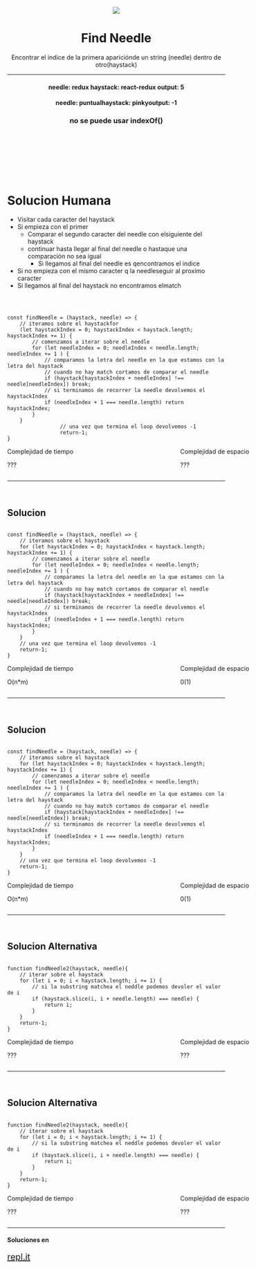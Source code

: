 


<p align='center'>
        <img src='https://static.wixstatic.com/media/85087f_0d84cbeaeb824fca8f7ff18d7c9eaafd~mv2.png/v1/fill/w_160,h_30,al_c,q_85,usm_0.66_1.00_0.01/Logo_completo_Color_1PNG.webp' </img>
</p>


<h1 align='center'>Find Needle</h1>

<div>
<p align='center'>Encontrar el indice de la primera apariciónde un string (needle) dentro de otro(haystack)</p>
<hr>


<h4 align='center'>
needle: redux haystack: react-redux output: 5 
</h4>
<h4 align='center'>
needle: puntualhaystack: pinkyoutput: -1
</h4>
</div>

<h3 align='center'>no se puede usar indexOf()</h3>
<br/>
<br/>
<br/>
<br/>
<br/>
<br/>
<h1> Solucion Humana</h1>

- Visitar cada caracter del haystack
- Si empieza con el primer
    - Comparar el segundo caracter del needle con elsiguiente del haystack
    - continuar hasta llegar al final del needle o hastaque una comparación no sea igual
        - Si llegamos al final del needle es qencontramos el indice
- Si no empieza con el mismo caracter q la needleseguir al proximo caracter
- Si llegamos al final del haystack no encontramos elmatch

<br/>
<pre><code>
const findNeedle = (haystack, needle) => {
    // iteramos sobre el haystackfor 
    (let haystackIndex = 0; haystackIndex < haystack.length; haystackIndex += 1) {
        // comenzamos a iterar sobre el needle
        for (let needleIndex = 0; needleIndex < needle.length; needleIndex += 1 ) {
            // comparamos la letra del needle en la que estamos con la letra del haystack
            // cuando no hay match cortamos de comparar el needle
            if (haystack[haystackIndex + needleIndex] !== needle[needleIndex]) break;
            // si terminamos de recorrer la needle devolvemos el haystackIndex
            if (needleIndex + 1 === needle.length) return haystackIndex;
        } 
    }
                 // una vez que termina el loop devolvemos -1
                 return-1;
}
</code></pre>

<div style="display:grid ;justify-content: space-evenly; grid-template-columns: 400px 400px ;">
    <div >
        Complejidad de tiempo
            <p>???</p>
    </div>
    <div >
        Complejidad de espacio
            <p>???</p>
    </div>
</div>
<hr>
<br/>
<h2>Solucion</h2>
<pre><code>
const findNeedle = (haystack, needle) => {
    // iteramos sobre el haystack
    for (let haystackIndex = 0; haystackIndex < haystack.length; haystackIndex += 1) {
        // comenzamos a iterar sobre el needle
        for (let needleIndex = 0; needleIndex < needle.length; needleIndex += 1 ) {
            // comparamos la letra del needle en la que estamos con la letra del haystack
            // cuando no hay match cortamos de comparar el needle
            if (haystack[haystackIndex + needleIndex] !== needle[needleIndex]) break;
            // si terminamos de recorrer la needle devolvemos el haystackIndex
            if (needleIndex + 1 === needle.length) return haystackIndex;
        }  
    }
    // una vez que termina el loop devolvemos -1
    return-1;
}
</code></pre>

<div style="display:grid ;justify-content: space-evenly; grid-template-columns: 400px 400px ;">
    <div >
        Complejidad de tiempo
            <p>O(n*m)</p>
    </div>
    <div >
        Complejidad de espacio
            <p>0(1)</p>
    </div>
</div>

<hr>
<br/>
<h2>Solucion</h2>
<pre><code>
const findNeedle = (haystack, needle) => {
    // iteramos sobre el haystack
    for (let haystackIndex = 0; haystackIndex < haystack.length; haystackIndex += 1) {
        // comenzamos a iterar sobre el needle
        for (let needleIndex = 0; needleIndex < needle.length; needleIndex += 1 ) {
            // comparamos la letra del needle en la que estamos con la letra del haystack
            // cuando no hay match cortamos de comparar el needle
            if (haystack[haystackIndex + needleIndex] !== needle[needleIndex]) break;
            // si terminamos de recorrer la needle devolvemos el haystackIndex
            if (needleIndex + 1 === needle.length) return haystackIndex;
        }
    }
    // una vez que termina el loop devolvemos -1
    return-1;
}
</code></pre>

<div style="display:grid ;justify-content: space-evenly; grid-template-columns: 400px 400px ;">
    <div >
        Complejidad de tiempo
            <p>O(n*m)</p>
    </div>
    <div >
        Complejidad de espacio
            <p>0(1)</p>
    </div>
</div>

<hr>
<br/>
<h2>Solucion Alternativa</h2>
<pre><code>
function findNeedle2(haystack, needle){
    // iterar sobre el haystack
    for (let i = 0; i < haystack.length; i += 1) {
        // si la substring matchea el neddle podemos devoler el valor de i
        if (haystack.slice(i, i + needle.length) === needle) {
            return i;      
        }  
    }
    return-1;
}
</code></pre>

<div style="display:grid ;justify-content: space-evenly; grid-template-columns: 400px 400px ;">
    <div >
        Complejidad de tiempo
            <p>???</p>
    </div>
    <div >
        Complejidad de espacio
            <p>???</p>
    </div>
</div>

<hr>
<br/>
<h2>Solucion Alternativa</h2>
<pre><code>
function findNeedle2(haystack, needle){
    // iterar sobre el haystack
    for (let i = 0; i < haystack.length; i += 1) {
        // si la substring matchea el neddle podemos devoler el valor de i
        if (haystack.slice(i, i + needle.length) === needle) {
            return i;
        }
    }
    return-1;
}
</code></pre>

<div style="display:grid ;justify-content: space-evenly; grid-template-columns: 400px 400px ;">
    <div >
        Complejidad de tiempo
            <p>???</p>
    </div>
    <div >
        Complejidad de espacio
            <p>???</p>
    </div>
</div>
<hr>
<h4>Soluciones en</h4>
<a style="font-size:20px" href="https://repl.it/Jc2b/0">repl.it</a>


